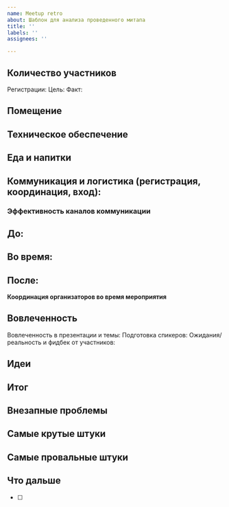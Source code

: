 ```yaml
---
name: Meetup retro
about: Шаблон для анализа проведенного митапа
title: ''
labels: ''
assignees: ''

---
```


## Количество участников

Регистрации:
Цель: 
Факт:

## Помещение 

**Техническое обеспечение**
- 

**Еда и напитки**
- 


## Коммуникация и логистика (регистрация, координация, вход):
### Эффективность каналов коммуникации

**До:**
- 

**Во время:** 
- 

**После:**
- 

**Координация организаторов во время мероприятия**

## Вовлеченность
Вовлеченность в презентации и темы: 
Подготовка спикеров: 
Ожидания/реальность и фидбек от участников:

## Идеи

## Итог

**Внезапные проблемы**
-  

**Самые крутые штуки**
- 

**Самые провальные штуки**
- 

 ## Что дальше

- [ ]
